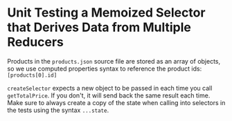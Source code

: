 # Unit Testing a Memoized Selector that Derives Data from Multiple Reducers

<TimeStamp start="1:58" end="2:15">

Products in the `products.json` source file are stored as an array of objects, so we use computed properties syntax to reference the product ids: `[products[0].id]`

</TimeStamp>

<TimeStamp start="3:50" end="4:10">

`createSelector` expects a new object to be passed in each time you call `getTotalPrice`. If you don't, it will send back the same result each time. Make sure to always create a copy of the state when calling into selectors in the tests using the syntax `...state`.

</TimeStamp>
